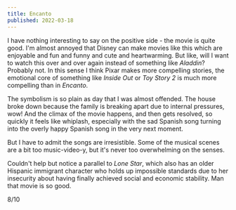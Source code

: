 ```yaml
---
title: Encanto
published: 2022-03-18
---
```


I have nothing interesting to say on the positive side - the movie is quite good. I'm almost annoyed that Disney can make movies like this which are enjoyable and fun and funny and cute and heartwarming. But like, will I want to watch this over and over again instead of something like _Aladdin_? Probably not. In this sense I think Pixar makes more compelling stories, the emotional core of something like _Inside Out_ or _Toy Story 2_ is much more compelling than in _Encanto_.

The symbolism is so plain as day that I was almost offended. The house broke down because the family is breaking apart due to internal pressures, wow! And the climax of the movie happens, and then gets resolved, so quickly it feels like whiplash, especially with the sad Spanish song turning into the overly happy Spanish song in the very next moment.

But I have to admit the songs are irresistible. Some of the musical scenes are a bit too music-video-y, but it's never too overwhelming on the senses.

Couldn't help but notice a parallel to _Lone Star_, which also has an older Hispanic immigrant character who holds up impossible standards due to her insecurity about having finally achieved social and economic stability. Man that movie is so good.

8/10
